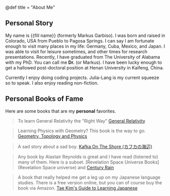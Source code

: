 @def title = "About Me"

## Personal Story

My name is {{fill name}} (formerly Markus Garbiso). 
I was born and raised in Colorado, USA from Pueblo to Pagosa Springs. 
I can say I am fortunate enough to visit many places in my life: Germany, Cuba, Mexico, and Japan.
I was able to visit for leisure sometimes, and other times for research presentations.
Recently, I have graduated from The University of Alabama with my PhD.
You can call me **Dr.** (or Markus).
I have been lucky enough to get a hallowed post-doctoral position at Henan University in Kaifeng, China.

Currently I enjoy doing coding projects.
Julia-Lang is my current squeeze so to speak.
I also enjoy reading non-fiction.

## Personal Books of Fame

Here are some books that are my **personal** favorites.

> To learn General Relativity the "Right Way"
> [General Relativity](https://press.uchicago.edu/ucp/books/book/chicago/G/bo5952261.html)

> Learning Physics with Geometry? This book is the way to go.
> [Geometry, Topology and Physics](https://www.amazon.com/Geometry-Topology-Physics-Graduate-Student/dp/0750306068)

> A sad story about a sad boy.
> [Kafka On The Shore (カフカの海辺)](https://press.uchicago.edu/ucp/books/book/chicago/G/bo5952261.html)

> Any book by Alastair Reynolds is great and I have read (listened to) many of them.
> Here is a subset.
> [Revelation Space Universe Books](Revelation Space universe) and [Century Rain](https://en.wikipedia.org/wiki/Century_Rain)

> A book that really helped me get a leg up on my Japanese language studies.
> There is a free version online, but you can of course buy the book via Amazon.
> [Tae Kim's Guide to Learning Japanese](http://www.guidetojapanese.org/learn/)
